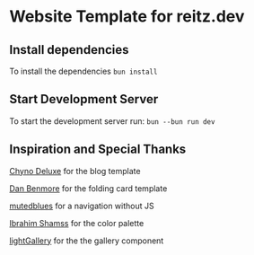 # Website Template for reitz.dev

## Install dependencies

To install the dependencies `bun install`

## Start Development Server

To start the development server run: `bun --bun run dev`

## Inspiration and Special Thanks

[Chyno Deluxe](https://codepen.io/ChynoDeluxe/pen/bdXeqQ) for the blog template

[Dan Benmore](https://codepen.io/dbenmore/pen/eYpYPEL) for the folding card template

[mutedblues](https://codepen.io/mutedblues/pen/MmPNPG) for a navigation without JS

[Ibrahim Shamss](https://www.behance.net/gallery/112542151/Shamss-Personal-Portfolio-Website?tracking_source=search_projects_recommended%7Cpersonal%20website) for the color palette

[lightGallery](https://www.lightgalleryjs.com) for the the gallery component
